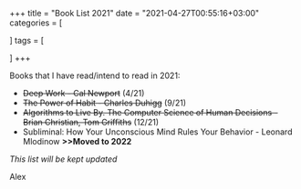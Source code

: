 
+++
title = "Book List 2021"
date = "2021-04-27T00:55:16+03:00"
categories = [

]
tags = [

]
+++

Books that I have read/intend to read in 2021:

- ~~Deep Work - Cal Newport~~ (4/21)
- ~~The Power of Habit - Charles Duhigg~~ (9/21)
- ~~Algorithms to Live By. The Computer Science of Human Decisions - Brian Christian, Tom Griffiths~~ (12/21)
- Subliminal: How Your Unconscious Mind Rules Your Behavior - Leonard Mlodinow __>>Moved to 2022__

_This list will be kept updated_

Alex